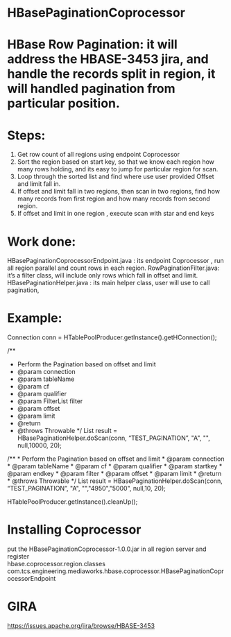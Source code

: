 # HBasePaginationCoprocessor

# HBase Row Pagination:  it will address the HBASE-3453 jira, and handle the records split in region, it will handled pagination from particular position.

# Steps: 
1.	Get  row count of all regions  using endpoint Coprocessor
2.	Sort the region based on start key, so that we know each region how many rows holding, and its easy to jump for particular region for scan.
3.	Loop through the sorted list and find where use user provided Offset and limit fall in.
4.	If offset and limit fall in two regions, then scan in two regions, find how many records from first region and how many records from second region.
5.	If offset and limit in one region , execute scan with star and end keys

# Work done:
HBasePaginationCoprocessorEndpoint.java : its endpoint Coprocessor , run all region parallel and count rows in each region.
RowPaginationFilter.java:  it’s a filter class, will include only rows which fall in offset and limit.
HBasePaginationHelper.java : its main helper class, user will use to call pagination,

# Example:

Connection conn = HTablePoolProducer.getInstance().getHConnection();	

/**
   * Perform the Pagination based on offset and limit
   * @param connection
   * @param tableName
   * @param cf
   * @param qualifier
   * @param FilterList filter
   * @param offset
   * @param limit
   * @return
   * @throws Throwable
   */ 
List<CellInfo> result = HBasePaginationHelper.doScan(conn, “TEST_PAGINATION”, "A", "", null,10000, 20);

/**
	 * Perform the Pagination based on offset and  limit
	 * @param connection
	 * @param tableName
	 * @param cf
	 * @param qualifier
	 * @param startkey
	 * @param endkey
	 * @param filter
	 * @param offset
	 * @param limit
	 * @return
	 * @throws Throwable
	 */
List<CellInfo> result = HBasePaginationHelper.doScan(conn, “TEST_PAGINATION”, "A", "","4950","5000", null,10, 20);
			 
HTablePoolProducer.getInstance().cleanUp();

# Installing Coprocessor
put the HBasePaginationCoprocessor-1.0.0.jar in all region server and register
<property>  
 <name>hbase.coprocessor.region.classes</name>    <value>com.tcs.engineering.mediaworks.hbase.coprocessor.HBasePaginationCoprocessorEndpoint</value>
 </property>
 
# GIRA
https://issues.apache.org/jira/browse/HBASE-3453

